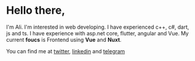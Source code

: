 # Hello there,
I'm Ali. I'm interested in web developing. I have experienced c++, c#, dart, js and ts. I have experience with asp.net core, flutter, angular and Vue.
My current **foucs** is  Frontend using **Vue** and **Nuxt**.

You can find me at [twitter](https://twitter.com/Alizangiabadiii), [linkedin](https://www.linkedin.com/in/alizangiabadi-/) and [telegram](https://t.me/alizangiabadiii)
